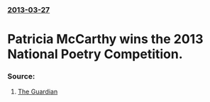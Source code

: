 ### [2013-03-27](/news/2013/03/27/index.md)

# Patricia McCarthy wins the 2013 National Poetry Competition. 




### Source:

1. [The Guardian](http://www.guardian.co.uk/books/2013/mar/27/first-world-war-national-poetry-competition-2013)

